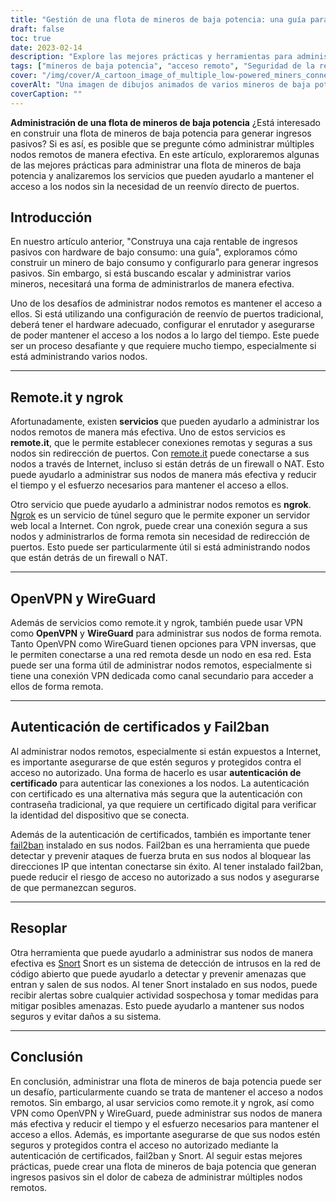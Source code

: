```yaml
---
title: "Gestión de una flota de mineros de baja potencia: una guía para el acceso remoto y la seguridad"
draft: false
toc: true
date: 2023-02-14
description: "Explore las mejores prácticas y herramientas para administrar una flota de mineros de bajo consumo, incluidos remote.it, ngrok, OpenVPN, WireGuard y más."
tags: ["mineros de baja potencia", "acceso remoto", "Seguridad de la red", "abrirvpn", "protector de alambre", "bufido", "ngrok"]
cover: "/img/cover/A_cartoon_image_of_multiple_low-powered_miners_connected.png"
coverAlt: "Una imagen de dibujos animados de varios mineros de baja potencia conectados a un centro de red con las herramientas discutidas en el artículo."
coverCaption: ""
---
```


**Administración de una flota de mineros de baja potencia**
¿Está interesado en construir una flota de mineros de baja potencia para generar ingresos pasivos? Si es así, es posible que se pregunte cómo administrar múltiples nodos remotos de manera efectiva. En este artículo, exploraremos algunas de las mejores prácticas para administrar una flota de mineros de baja potencia y analizaremos los servicios que pueden ayudarlo a mantener el acceso a los nodos sin la necesidad de un reenvío directo de puertos.

## Introducción
En nuestro artículo anterior, "Construya una caja rentable de ingresos pasivos con hardware de bajo consumo: una guía", exploramos cómo construir un minero de bajo consumo y configurarlo para generar ingresos pasivos. Sin embargo, si está buscando escalar y administrar varios mineros, necesitará una forma de administrarlos de manera efectiva.

Uno de los desafíos de administrar nodos remotos es mantener el acceso a ellos. Si está utilizando una configuración de reenvío de puertos tradicional, deberá tener el hardware adecuado, configurar el enrutador y asegurarse de poder mantener el acceso a los nodos a lo largo del tiempo. Este puede ser un proceso desafiante y que requiere mucho tiempo, especialmente si está administrando varios nodos.

______

## Remote.it y ngrok

Afortunadamente, existen **servicios** que pueden ayudarlo a administrar los nodos remotos de manera más efectiva. Uno de estos servicios es **remote.it**, que le permite establecer conexiones remotas y seguras a sus nodos sin redirección de puertos. Con [remote.it](https://www.remote.it/) puede conectarse a sus nodos a través de Internet, incluso si están detrás de un firewall o NAT. Esto puede ayudarlo a administrar sus nodos de manera más efectiva y reducir el tiempo y el esfuerzo necesarios para mantener el acceso a ellos.

Otro servicio que puede ayudarlo a administrar nodos remotos es **ngrok**. [Ngrok](https://ngrok.com/) es un servicio de túnel seguro que le permite exponer un servidor web local a Internet. Con ngrok, puede crear una conexión segura a sus nodos y administrarlos de forma remota sin necesidad de redirección de puertos. Esto puede ser particularmente útil si está administrando nodos que están detrás de un firewall o NAT.

______

## OpenVPN y WireGuard

Además de servicios como remote.it y ngrok, también puede usar VPN como **OpenVPN** y **WireGuard** para administrar sus nodos de forma remota. Tanto OpenVPN como WireGuard tienen opciones para VPN inversas, que le permiten conectarse a una red remota desde un nodo en esa red. Esta puede ser una forma útil de administrar nodos remotos, especialmente si tiene una conexión VPN dedicada como canal secundario para acceder a ellos de forma remota.

______

## Autenticación de certificados y Fail2ban

Al administrar nodos remotos, especialmente si están expuestos a Internet, es importante asegurarse de que estén seguros y protegidos contra el acceso no autorizado. Una forma de hacerlo es usar **autenticación de certificado** para autenticar las conexiones a los nodos. La autenticación con certificado es una alternativa más segura que la autenticación con contraseña tradicional, ya que requiere un certificado digital para verificar la identidad del dispositivo que se conecta.

Además de la autenticación de certificados, también es importante tener [fail2ban](https://www.fail2ban.org/wiki/index.php/Main_Page) instalado en sus nodos. Fail2ban es una herramienta que puede detectar y prevenir ataques de fuerza bruta en sus nodos al bloquear las direcciones IP que intentan conectarse sin éxito. Al tener instalado fail2ban, puede reducir el riesgo de acceso no autorizado a sus nodos y asegurarse de que permanezcan seguros.

______

## Resoplar

Otra herramienta que puede ayudarlo a administrar sus nodos de manera efectiva es [Snort](https://www.snort.org/) Snort es un sistema de detección de intrusos en la red de código abierto que puede ayudarlo a detectar y prevenir amenazas que entran y salen de sus nodos. Al tener Snort instalado en sus nodos, puede recibir alertas sobre cualquier actividad sospechosa y tomar medidas para mitigar posibles amenazas. Esto puede ayudarlo a mantener sus nodos seguros y evitar daños a su sistema.

______

## Conclusión

En conclusión, administrar una flota de mineros de baja potencia puede ser un desafío, particularmente cuando se trata de mantener el acceso a nodos remotos. Sin embargo, al usar servicios como remote.it y ngrok, así como VPN como OpenVPN y WireGuard, puede administrar sus nodos de manera más efectiva y reducir el tiempo y el esfuerzo necesarios para mantener el acceso a ellos. Además, es importante asegurarse de que sus nodos estén seguros y protegidos contra el acceso no autorizado mediante la autenticación de certificados, fail2ban y Snort. Al seguir estas mejores prácticas, puede crear una flota de mineros de baja potencia que generan ingresos pasivos sin el dolor de cabeza de administrar múltiples nodos remotos.
